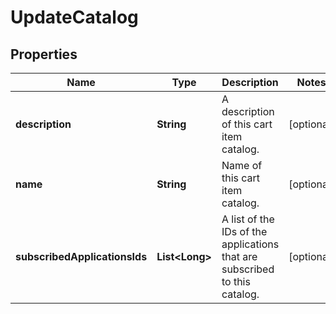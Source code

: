 

# UpdateCatalog

## Properties

Name | Type | Description | Notes
------------ | ------------- | ------------- | -------------
**description** | **String** | A description of this cart item catalog. |  [optional]
**name** | **String** | Name of this cart item catalog. |  [optional]
**subscribedApplicationsIds** | **List&lt;Long&gt;** | A list of the IDs of the applications that are subscribed to this catalog. |  [optional]



